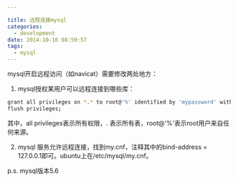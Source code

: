 ```yaml
---

title: 远程连接mysql
categories: 
  - development
date: 2014-10-16 08:59:57
tags: 
  - mysql
---
```


mysql开启远程访问（如navicat）需要修改两处地方：
<!-- more -->

1. mysql授权某用户可以远程连接到哪些库：

```sh
grant all privileges on *.* to root@'%' identified by 'mypassword' with grant option;
flush privileges;
```

其中，all privileges表示所有权限，*.* 表示所有表，root@'%'表示root用户来自任何来源。

2. mysql 服务允许远程连接，找到my.cnf，注释其中的bind-address = 127.0.0.1即可。ubuntu上在/etc/mysql/my.cnf。

p.s. mysql版本5.6
